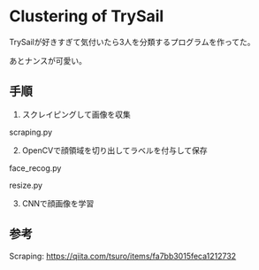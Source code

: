 # Clustering of TrySail

TrySailが好きすぎて気付いたら3人を分類するプログラムを作ってた。

あとナンスが可愛い。

## 手順

1. スクレイピングして画像を収集

scraping.py

2. OpenCVで顔領域を切り出してラベルを付与して保存

face_recog.py

resize.py

3. CNNで顔画像を学習

## 参考

Scraping: https://qiita.com/tsuro/items/fa7bb3015feca1212732